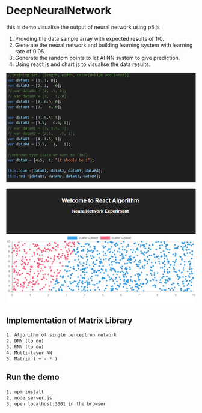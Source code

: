 # DeepNeuralNetwork
this is demo visualise the output of neural network using p5.js
1. Provding the data sample array with expected results of 1/0.
2. Generate the neural network and building learning system with learning rate of 0.05.
3. Generate the random points to let AI NN system to give prediction.
4. Using react js and chart js to visualise the data results.

![alt text](https://github.com/MemoryWrong/AI-Deep-Layer-Neural-Network-Using-React.js/blob/master/data.PNG)

![alt text](https://github.com/MemoryWrong/AI-Deep-Layer-Neural-Network-Using-React.js/blob/master/results.PNG)


## Implementation of Matrix Library

```
1. Algorithm of single perceptron network
2. DNN (to do) 
3. RNN (to do)
4. Multi-layer NN
5. Matrix ( + - * )

```

## Run the demo

```
1. npm install
2. node server.js
3. open localhost:3001 in the browser
